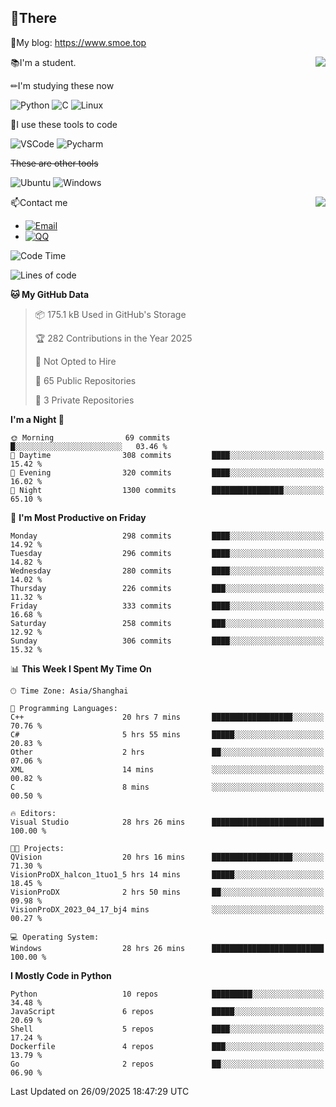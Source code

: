 
## 👏There

📰My blog: https://www.smoe.top

<img align="right" src="https://github-readme-stats.vercel.app/api/top-langs/?username=AkashiCoin"/>


📚I'm a student.

✏I'm studying these now

![Python](https://img.shields.io/badge/-Python-blue?style=flat-square&logo=Python&logoColor=fff)
![C](https://img.shields.io/badge/-C-585858?style=flat-square&logo=C&logoColor=fff)
![Linux](https://img.shields.io/badge/-Linux-black?style=flat-square&logo=Linux&logoColor=fff)

🔨I use these tools to code

![VSCode](https://img.shields.io/badge/-VSCode-blue?style=flat-square&logo=visualstudiocode&logoColor=fff)
![Pycharm](https://img.shields.io/badge/-Pycharm-green?style=flat-square&logo=pycharm&logoColor=fff)

 ~~These are other tools~~

![Ubuntu](https://img.shields.io/badge/-Ubuntu-orange?style=flat-square&logo=Ubuntu&logoColor=fff)
![Windows](https://img.shields.io/badge/-Windows-blue?style=flat-square&logo=Windows&logoColor=fff)

<img align="right" src="https://github-readme-stats.vercel.app/api?username=AkashiCoin" />


📫Contact me

* [![Email](https://img.shields.io/badge/Email-l1040186796@gmail.com-1?style=social&logoColor=fff)](mailto:l1040186796@gmail.com)
* [![QQ](https://img.shields.io/badge/QQ-1040186796-1?style=social&logoColor=fff)](tencent://AddContact/?fromId=45&fromSubId=1&subcmd=all&uin=1040186796&website=www.oicqzone.com)

<!--START_SECTION:waka-->
![Code Time](http://img.shields.io/badge/Code%20Time-1%2C474%20hrs%2022%20mins-blue)

![Lines of code](https://img.shields.io/badge/From%20Hello%20World%20I%27ve%20Written-336.8%20thousand%20lines%20of%20code-blue)

**🐱 My GitHub Data** 

> 📦 175.1 kB Used in GitHub's Storage 
 > 
> 🏆 282 Contributions in the Year 2025
 > 
> 🚫 Not Opted to Hire
 > 
> 📜 65 Public Repositories 
 > 
> 🔑 3 Private Repositories 
 > 
**I'm a Night 🦉** 

```text
🌞 Morning                69 commits          █░░░░░░░░░░░░░░░░░░░░░░░░   03.46 % 
🌆 Daytime                308 commits         ████░░░░░░░░░░░░░░░░░░░░░   15.42 % 
🌃 Evening                320 commits         ████░░░░░░░░░░░░░░░░░░░░░   16.02 % 
🌙 Night                  1300 commits        ████████████████░░░░░░░░░   65.10 % 
```
📅 **I'm Most Productive on Friday** 

```text
Monday                   298 commits         ████░░░░░░░░░░░░░░░░░░░░░   14.92 % 
Tuesday                  296 commits         ████░░░░░░░░░░░░░░░░░░░░░   14.82 % 
Wednesday                280 commits         ████░░░░░░░░░░░░░░░░░░░░░   14.02 % 
Thursday                 226 commits         ███░░░░░░░░░░░░░░░░░░░░░░   11.32 % 
Friday                   333 commits         ████░░░░░░░░░░░░░░░░░░░░░   16.68 % 
Saturday                 258 commits         ███░░░░░░░░░░░░░░░░░░░░░░   12.92 % 
Sunday                   306 commits         ████░░░░░░░░░░░░░░░░░░░░░   15.32 % 
```


📊 **This Week I Spent My Time On** 

```text
🕑︎ Time Zone: Asia/Shanghai

💬 Programming Languages: 
C++                      20 hrs 7 mins       ██████████████████░░░░░░░   70.76 % 
C#                       5 hrs 55 mins       █████░░░░░░░░░░░░░░░░░░░░   20.83 % 
Other                    2 hrs               ██░░░░░░░░░░░░░░░░░░░░░░░   07.06 % 
XML                      14 mins             ░░░░░░░░░░░░░░░░░░░░░░░░░   00.82 % 
C                        8 mins              ░░░░░░░░░░░░░░░░░░░░░░░░░   00.50 % 

🔥 Editors: 
Visual Studio            28 hrs 26 mins      █████████████████████████   100.00 % 

🐱‍💻 Projects: 
QVision                  20 hrs 16 mins      ██████████████████░░░░░░░   71.30 % 
VisionProDX_halcon_1tuo1_5 hrs 14 mins       █████░░░░░░░░░░░░░░░░░░░░   18.45 % 
VisionProDX              2 hrs 50 mins       ██░░░░░░░░░░░░░░░░░░░░░░░   09.98 % 
VisionProDX_2023_04_17_bj4 mins              ░░░░░░░░░░░░░░░░░░░░░░░░░   00.27 % 

💻 Operating System: 
Windows                  28 hrs 26 mins      █████████████████████████   100.00 % 
```

**I Mostly Code in Python** 

```text
Python                   10 repos            █████████░░░░░░░░░░░░░░░░   34.48 % 
JavaScript               6 repos             █████░░░░░░░░░░░░░░░░░░░░   20.69 % 
Shell                    5 repos             ████░░░░░░░░░░░░░░░░░░░░░   17.24 % 
Dockerfile               4 repos             ███░░░░░░░░░░░░░░░░░░░░░░   13.79 % 
Go                       2 repos             ██░░░░░░░░░░░░░░░░░░░░░░░   06.90 % 
```




 Last Updated on 26/09/2025 18:47:29 UTC
<!--END_SECTION:waka-->
